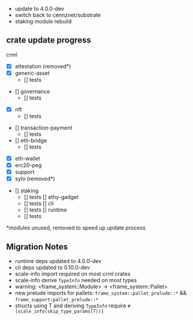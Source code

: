 - update to 4.0.0-dev
- switch back to cennznet/substrate
- staking module rebuild

crate update progress
---
crml
- [x] attestation (removed*)
- [x] generic-asset
    - [] tests
- [] governance
    - [] tests
- [x] nft
    - [] tests
- [] transaction-payment
    - [] tests
- [] eth-bridge
    - [] tests
- [x] eth-wallet
- [x] erc20-peg
- [x] support
- [x] sylo (removed*)
- [] staking
    - [] tests
[] ethy-gadget
    - [] tests
[] cli
    - [] tests
[] runtime
    - [] tests

*modules unused, removed to speed up update process

## Migration Notes

- runtime deps updated to 4.0.0-dev
- cli deps updated to 0.10.0-dev
- scale-info import required on most crml crates
- scale-info derive `TypeInfo` needed on most types
- warning: <frame_system::Module<T>> -> <frame_system::Pallet<T>>
- new prelude imports for pallets: `frame_system::pallet_prelude::*` && `frame_support:pallet_prelude::*`
- structs using T and deriving `TypeInfo` require `#[scale_info(skip_type_params(T))]`